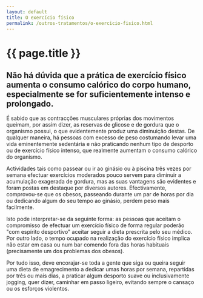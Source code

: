 ```yaml
---
layout: default
title: O exercício físico
permalink: /outros-tratamentos/o-exercicio-fisico.html
---
```


# {{ page.title }}

## Não há dúvida que a prática de exercício físico aumenta o consumo calórico do corpo humano, especialmente se for suficientemente intenso e prolongado.

É sabido que as contracções musculares próprias dos movimentos queimam, por assim dizer, as reservas de glicose e de gordura que o organismo possui, o que evidentemente produz uma diminuição destas.
De qualquer maneira, há pessoas com excesso de peso costumando levar uma vida eminentemente sedentária e não praticando nenhum tipo de desporto ou de exercício físico intenso, que realmente aumentam o consumo calórico do organismo.

Actividades tais como passear ou ir ao ginásio ou à piscina três vezes por semana efectuar exercícios moderados pouco servem para diminuir a acumulação exagerada de gordura, mas as suas vantagens são evidentes e foram postas em destaque por diversos autores. Efectivamente, comprovou-se que os obesos, passeando durante um par de horas por dia ou dedicando algum do seu tempo ao ginásio, perdem peso mais facilmente.

Isto pode interpretar-se da seguinte forma: as pessoas que aceitam o compromisso de efectuar um exercício físico de forma regular poderão "com espírito desportivo" aceitar seguir a dieta prescrita pelo seu médico. Por outro lado, o tempo ocupado na realização do exercício físico implica não estar em casa ou num bar comendo fora das horas habituais (precisamente um dos problemas dos obesos).

Por tudo isso, deve encorajar-se toda a gente que siga ou queira seguir uma dieta de emagrecimento a dedicar umas horas por semana, repartidas por três ou mais dias, a praticar algum desporto suave ou inclusivamente jogging, quer dizer, caminhar em passo ligeiro, evitando sempre o cansaço ou os esforços violentos.

